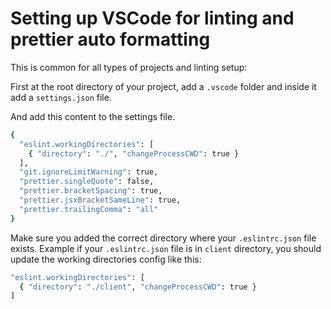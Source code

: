 # Setting up VSCode for linting and prettier auto formatting

This is common for all types of projects and linting setup:

First at the root directory of your project, add a `.vscode` folder and inside it add a `settings.json` file.

And add this content to the settings file.

```bash
{
  "eslint.workingDirectories": [
    { "directory": "./", "changeProcessCWD": true }
  ],
  "git.ignoreLimitWarning": true,
  "prettier.singleQuote": false,
  "prettier.bracketSpacing": true,
  "prettier.jsxBracketSameLine": true,
  "prettier.trailingComma": "all"
}
```

Make sure you added the correct directory where your `.eslintrc.json` file exists. Example if your `.eslintrc.json` file is in `client` directory, you should update the working directories config like this:

```bash
"eslint.workingDirectories": [
  { "directory": "./client", "changeProcessCWD": true }
]
```
